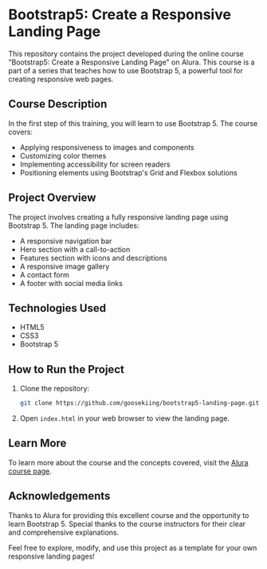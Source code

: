 # Bootstrap5: Create a Responsive Landing Page

This repository contains the project developed during the online course "Bootstrap5: Create a Responsive Landing Page" on Alura. This course is a part of a series that teaches how to use Bootstrap 5, a powerful tool for creating responsive web pages.

## Course Description
In the first step of this training, you will learn to use Bootstrap 5. The course covers:
- Applying responsiveness to images and components
- Customizing color themes
- Implementing accessibility for screen readers
- Positioning elements using Bootstrap's Grid and Flexbox solutions

## Project Overview
The project involves creating a fully responsive landing page using Bootstrap 5. The landing page includes:

- A responsive navigation bar
- Hero section with a call-to-action
- Features section with icons and descriptions
- A responsive image gallery
- A contact form
- A footer with social media links

## Technologies Used
- HTML5
- CSS3
- Bootstrap 5

## How to Run the Project
1. Clone the repository:
   ```sh
   git clone https://github.com/goosekiing/bootstrap5-landing-page.git
   ```
2. Open `index.html` in your web browser to view the landing page.

## Learn More
To learn more about the course and the concepts covered, visit the [Alura course page](https://cursos.alura.com.br/course/bootstrap5-landing-page-responsiva).

## Acknowledgements
Thanks to Alura for providing this excellent course and the opportunity to learn Bootstrap 5. Special thanks to the course instructors for their clear and comprehensive explanations.

Feel free to explore, modify, and use this project as a template for your own responsive landing pages!
